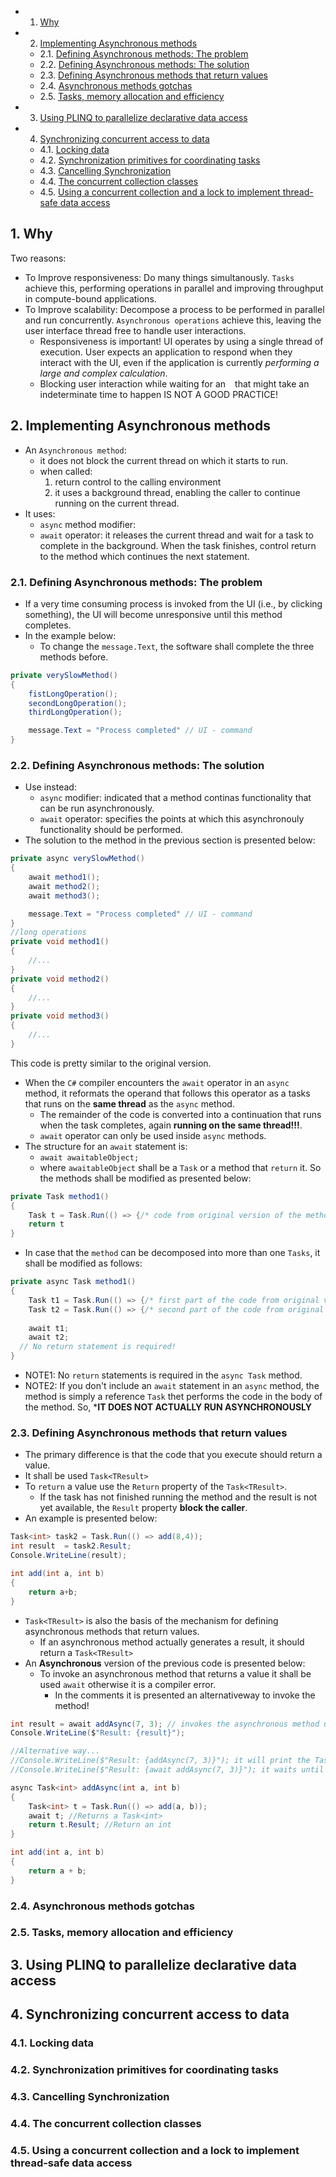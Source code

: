 <!-- vscode-markdown-toc -->
* 1. [Why](#Why)
* 2. [Implementing Asynchronous methods](#ImplementingAsynchronousmethods)
	* 2.1. [Defining Asynchronous methods: The problem](#DefiningAsynchronousmethods:Theproblem)
	* 2.2. [Defining Asynchronous methods: The solution](#DefiningAsynchronousmethods:Thesolution)
	* 2.3. [Defining Asynchronous methods that return values](#DefiningAsynchronousmethodsthatreturnvalues)
	* 2.4. [Asynchronous methods gotchas](#Asynchronousmethodsgotchas)
	* 2.5. [Tasks, memory allocation and efficiency](#Tasksmemoryallocationandefficiency)
* 3. [Using PLINQ to parallelize declarative data access](#UsingPLINQtoparallelizedeclarativedataaccess)
* 4. [Synchronizing concurrent access to data](#Synchronizingconcurrentaccesstodata)
	* 4.1. [Locking data](#Lockingdata)
	* 4.2. [Synchronization primitives for coordinating tasks](#Synchronizationprimitivesforcoordinatingtasks)
	* 4.3. [Cancelling Synchronization](#CancellingSynchronization)
	* 4.4. [The concurrent collection classes](#Theconcurrentcollectionclasses)
	* 4.5. [Using a concurrent collection and a lock to implement thread-safe data access](#Usingaconcurrentcollectionandalocktoimplementthread-safedataaccess)

<!-- vscode-markdown-toc-config
	numbering=true
	autoSave=true
	/vscode-markdown-toc-config -->
<!-- /vscode-markdown-toc -->

##  1. <a name='Why'></a>Why 

Two reasons:
- To Improve responsiveness: Do many things simultanously. `Tasks` achieve this, performing operations in parallel and improving throughput in compute-bound applications.
- To Improve scalability: Decompose a process to be performed in parallel and run concurrently. `Asynchronous operations` achieve this, leaving the user interface thread free to handle user interactions.
  - Responsiveness is important! UI operates by using a single thread of execution. User expects an application to respond when they interact with the UI, even if the application is currently *performing a large and complex calculation*.
  - Blocking user interaction while waiting for an ` ` that might take an indeterminate time to happen IS NOT A GOOD PRACTICE!


##  2. <a name='ImplementingAsynchronousmethods'></a>Implementing Asynchronous methods
- An `Asynchronous method`: 
  - it does not block the current thread on which it starts to run.
  - when called:
    1. return control to the calling environment
    2. it uses a background thread, enabling the caller to continue running on the current thread.
- It uses:
  - `async` method modifier:
  - `await` operator: it releases the current thread and wait for a task to complete in the background. When the task finishes, control return to the method which continues the next statement.


###  2.1. <a name='DefiningAsynchronousmethods:Theproblem'></a>Defining Asynchronous methods: The problem
- If a very time consuming process is invoked from the UI (i.e., by clicking something), the UI will become unresponsive until this method completes.
- In the example below:
  - To change the `message.Text`, the software shall complete the three methods before.

``` cs
private verySlowMethod()
{
    fistLongOperation();
    secondLongOperation();
    thirdLongOperation();

    message.Text = "Process completed" // UI - command
}
```
###  2.2. <a name='DefiningAsynchronousmethods:Thesolution'></a>Defining Asynchronous methods: The solution
- Use instead:
  - `async` modifier: indicated that a method continas functionality that can be run asynchronously.
  - `await` operator: specifies the points at which this asynchronouly functionality should be performed.
- The solution to the method in the previous section is presented below:

``` cs
private async verySlowMethod()
{
    await method1();
    await method2();
    await method3();

    message.Text = "Process completed" // UI - command
}
//long operations
private void method1()
{
    //...
}
private void method2()
{
    //...
}
private void method3()
{
    //...
}
```

This code is pretty similar to the original version.
- When the `C#` compiler encounters the `await` operator in an `async` method, it reformats the operand that follows this operator as a tasks that runs on the **same thread** as the `async` method.
  - The remainder of the code is converted into a continuation that runs when the task completes, again **running on the same thread!!!**.
  - `await` operator can only be used inside `async` methods.
- The structure for an `await` statement is:
  - `await awaitableObject;`
  - where `awaitableObject` shall be a `Task` or a method that `return` it. So the methods shall be modified as presented below:

``` cs
private Task method1()
{
    Task t = Task.Run(() => {/* code from original version of the method*/});
    return t
}
```

- In case that the `method` can be decomposed into more than one `Tasks`, it shall be modified as follows:
``` cs
private async Task method1()
{
    Task t1 = Task.Run(() => {/* first part of the code from original version of the method*/});
    Task t2 = Task.Run(() => {/* second part of the code from original version of the method*/});
    
    await t1;
    await t2;
  // No return statement is required!
}
```
- NOTE1: No `return` statements is required in the `async Task` method.
- NOTE2: If you don't include an `await` statement in an `async` method, the method is simply a reference `Task`  thet performs the code in the body of the method. So, ***IT DOES NOT ACTUALLY RUN ASYNCHRONOUSLY**


###  2.3. <a name='DefiningAsynchronousmethodsthatreturnvalues'></a>Defining Asynchronous methods that return values
- The primary difference is that the code that you execute should return a value.
- It shall be used `Task<TResult>` 
- To `return` a value use the `Return` property of the `Task<TResult>`.
  - If the task has not finished running the method and the result is not yet available, the `Result` property **block the caller**.
- An example is presented below:

``` cs 
Task<int> task2 = Task.Run(() => add(8,4));
int result  = task2.Result;
Console.WriteLine(result);

int add(int a, int b)
{
    return a+b;
}
```

- `Task<TResult>` is also the basis of the mechanism for defining asynchronous methods that return values.
  - If an asynchronous method actually generates a result, it should return a `Task<TResult>`
- An **Asynchronous** version of the previous code is presented below:
  - To invoke an asynchronous method that returns a value it shall be used `await` otherwise it is a compiler error.
    - In the comments it is presented an alternativeway to invoke the method!

``` cs
int result = await addAsync(7, 3); // invokes the asynchronous method using await
Console.WriteLine($"Result: {result}");

//Alternative way...
//Console.WriteLine($"Result: {addAsync(7, 3)}"); it will print the Task id
//Console.WriteLine($"Result: {await addAsync(7, 3)}"); it waits until the task return a value and prints it

async Task<int> addAsync(int a, int b)
{
    Task<int> t = Task.Run(() => add(a, b));
    await t; //Returns a Task<int>
    return t.Result; //Return an int 
}

int add(int a, int b)
{
    return a + b;
}
```


###  2.4. <a name='Asynchronousmethodsgotchas'></a>Asynchronous methods gotchas

###  2.5. <a name='Tasksmemoryallocationandefficiency'></a>Tasks, memory allocation and efficiency

##  3. <a name='UsingPLINQtoparallelizedeclarativedataaccess'></a>Using PLINQ to parallelize declarative data access

##  4. <a name='Synchronizingconcurrentaccesstodata'></a>Synchronizing concurrent access to data

###  4.1. <a name='Lockingdata'></a>Locking data

###  4.2. <a name='Synchronizationprimitivesforcoordinatingtasks'></a>Synchronization primitives for coordinating tasks

###  4.3. <a name='CancellingSynchronization'></a>Cancelling Synchronization

###  4.4. <a name='Theconcurrentcollectionclasses'></a>The concurrent collection classes

###  4.5. <a name='Usingaconcurrentcollectionandalocktoimplementthread-safedataaccess'></a>Using a concurrent collection and a lock to implement thread-safe data access